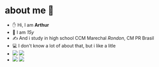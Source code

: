 # about me 🧠
- ✋ Hi, I am **Arthur**
- 👀 I am *15y* 
- ✍️  And i study in high school CCM Marechal *Rondon*, CM PR Brasil 
- 💻 I don't know a lot of about that, but i like a litle 
- <a href="https://instagram.com/@arthur.n.z" target="_blank"><img src="https://img.shields.io/badge/-Instagram-%23E4405F?style=for-the-badge&logo=instagram&logoColor=white" target="_blank"></a>
<a href = "arthu.antonio.martins@escola.pr.gov.br"><img src="https://img.shields.io/badge/Gmail-D14836?style=for-the-badge&logo=gmail&logoColor=white" target="_blank"></a>
- ![](https://img.shields.io/badge/Scratch-4D97FF?style=for-the-badge&logo=Scratch&logoColor=white)
![](https://img.shields.io/badge/JavaScript-323330?style=for-the-badge&logo=javascript&logoColor=F7DF1E)
